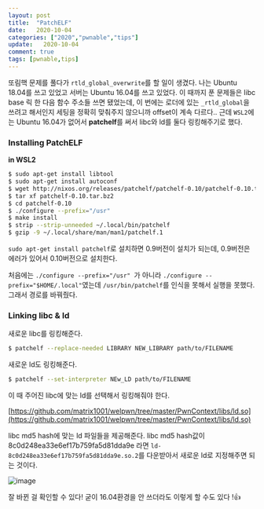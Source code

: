 ```yaml
---
layout: post
title:  "PatchELF"
date:   2020-10-04
categories: ["2020","pwnable","tips"]
update:   2020-10-04
comment: true
tags: [pwnable,tips]
---
```


또림핵 문제를 풀다가 `rtld_global_overwrite`를 할 일이 생겼다. 나는 Ubuntu 18.04를 쓰고 있었고 서버는 Ubuntu 16.04를 쓰고 있었다. 이 때까지 푼 문제들은 libc base 릭 한 다음 함수 주소들 쓰면 됐었는데, 이 번에는 로더에 있는 `_rtld_global`을 쓰려고 해서인지 세팅을 정확히 맞춰주지 않으니까 offset이 계속 다르다.. 근데 `WSL2`에는 Ubuntu 16.04가 없어서 **patchelf**를 써서 libc와 ld를 둘다 링킹해주기로 했다.

### Installing PatchELF 

**in WSL2**

```sh
$ sudo apt-get install libtool
$ sudo apt-get install autoconf
$ wget http://nixos.org/releases/patchelf/patchelf-0.10/patchelf-0.10.tar.bz2
$ tar xf patchelf-0.10.tar.bz2
$ cd patchelf-0.10
$ ./configure --prefix="/usr" 
$ make install
$ strip --strip-unneeded ~/.local/bin/patchelf
$ gzip -9 ~/.local/share/man/man1/patchelf.1
```

`sudo apt-get install patchelf`로 설치하면 0.9버전이 설치가 되는데, 0.9버전은 에러가 있어서 0.10버전으로 설치한다.

처음에는 `./configure --prefix="/usr" `가 아니라 `./configure --prefix="$HOME/.local"`였는데 `/usr/bin/patchelf`를 인식을 못해서 실행을 못했다. 그래서 경로를 바꿔줬다.

### Linking libc & ld

새로운 libc를 링킹해준다.

``` sh
$ patchelf --replace-needed LIBRARY NEW_LIBRARY path/to/FILENAME
```

새로운 ld도 링킹해준다.

```sh
$ patchelf --set-interpreter NEw_LD path/to/FILENAME
```

이 때 주어진 libc에 맞는 ld를 선택해서 링킹해줘야 한다.

[https://github.com/matrix1001/welpwn/tree/master/PwnContext/libs/ld.so](https://github.com/matrix1001/welpwn/tree/master/PwnContext/libs/ld.so)

libc md5 hash에 맞는 ld 파일들을 제공해준다. libc md5 hash값이 8c0d248ea33e6ef17b759fa5d81dda9e 라면 `ld-8c0d248ea33e6ef17b759fa5d81dda9e.so.2`를 다운받아서 새로운 ld로 지정해주면 되는 것이다.

![image](https://user-images.githubusercontent.com/51329156/94995679-d638fb00-05da-11eb-8952-3eac475d5c53.png)

잘 바뀐 걸 확인할 수 있다! 굳이 16.04환경을 안 쓰더라도 이렇게 할 수도 있다 !👍
